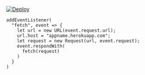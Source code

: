 [![Deploy](https://www.herokucdn.com/deploy/button.png)](https://dashboard.heroku.com/new?template=https://github.com/ngineering/vless-today)

```
addEventListener(
  "fetch", event => {
    let url = new URL(event.request.url);
    url.host = "appname.herokuapp.com";
    let request = new Request(url, event.request);
    event.respondWith(
      fetch(request)
    )
  }
)
```
